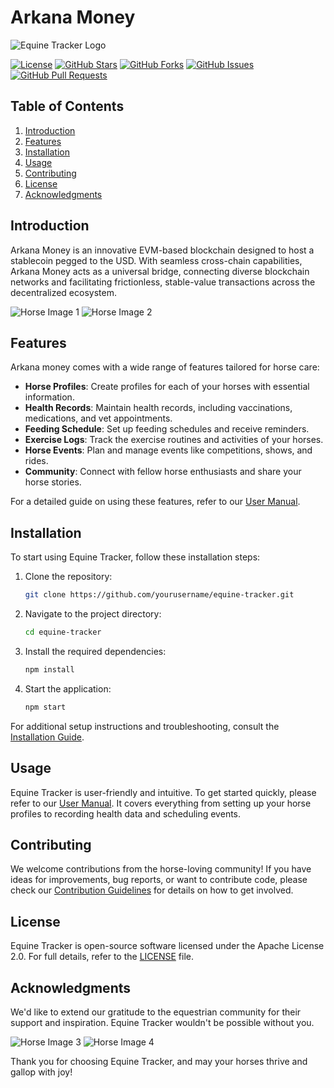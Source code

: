 
# Arkana Money

![Equine Tracker Logo](images/horse-logo.png)

[![License](https://img.shields.io/badge/License-Apache%202.0-blue.svg)](LICENSE)
[![GitHub Stars](https://img.shields.io/github/stars/yourusername/equine-tracker)](https://github.com/yourusername/equine-tracker/stargazers)
[![GitHub Forks](https://img.shields.io/github/forks/yourusername/equine-tracker)](https://github.com/yourusername/equine-tracker/network/members)
[![GitHub Issues](https://img.shields.io/github/issues/yourusername/equine-tracker)](https://github.com/yourusername/equine-tracker/issues)
[![GitHub Pull Requests](https://img.shields.io/github/issues-pr/yourusername/equine-tracker)](https://github.com/yourusername/equine-tracker/pulls)

## Table of Contents

1. [Introduction](#introduction)
2. [Features](#features)
3. [Installation](#installation)
4. [Usage](#usage)
5. [Contributing](#contributing)
6. [License](#license)
7. [Acknowledgments](#acknowledgments)

## Introduction

Arkana Money is an innovative EVM-based blockchain designed to host a stablecoin pegged to the USD. With seamless cross-chain capabilities, Arkana Money acts as a universal bridge, connecting diverse blockchain networks and facilitating frictionless, stable-value transactions across the decentralized ecosystem.

![Horse Image 1](images/horse1.jpg)
![Horse Image 2](images/horse2.jpg)

## Features

Arkana money comes with a wide range of features tailored for horse care:

- **Horse Profiles**: Create profiles for each of your horses with essential information.
- **Health Records**: Maintain health records, including vaccinations, medications, and vet appointments.
- **Feeding Schedule**: Set up feeding schedules and receive reminders.
- **Exercise Logs**: Track the exercise routines and activities of your horses.
- **Horse Events**: Plan and manage events like competitions, shows, and rides.
- **Community**: Connect with fellow horse enthusiasts and share your horse stories.

For a detailed guide on using these features, refer to our [User Manual](docs/user-manual.md).

## Installation

To start using Equine Tracker, follow these installation steps:

1. Clone the repository:

   ```bash
   git clone https://github.com/yourusername/equine-tracker.git
   ```

2. Navigate to the project directory:

   ```bash
   cd equine-tracker
   ```

3. Install the required dependencies:

   ```bash
   npm install
   ```

4. Start the application:

   ```bash
   npm start
   ```

For additional setup instructions and troubleshooting, consult the [Installation Guide](docs/installation-guide.md).

## Usage

Equine Tracker is user-friendly and intuitive. To get started quickly, please refer to our [User Manual](docs/user-manual.md). It covers everything from setting up your horse profiles to recording health data and scheduling events.

## Contributing

We welcome contributions from the horse-loving community! If you have ideas for improvements, bug reports, or want to contribute code, please check our [Contribution Guidelines](CONTRIBUTING.md) for details on how to get involved.

## License

Equine Tracker is open-source software licensed under the Apache License 2.0. For full details, refer to the [LICENSE](LICENSE) file.

## Acknowledgments

We'd like to extend our gratitude to the equestrian community for their support and inspiration. Equine Tracker wouldn't be possible without you.

![Horse Image 3](images/horse3.jpg)
![Horse Image 4](images/horse4.jpg)

Thank you for choosing Equine Tracker, and may your horses thrive and gallop with joy!
